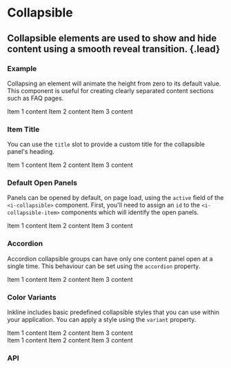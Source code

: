 # Collapsible
## Collapsible elements are used to show and hide content using a smooth reveal transition. {.lead}

### Example
Collapsing an element will animate the height from zero to its default value. This component is useful for creating clearly separated content sections such as FAQ pages.

<i-code-preview title="Collapsible Example" link="https://github.com/inkline/inkline/tree/master/src/components/Collapsible">

<i-collapsible>
    <i-collapsible-item title="Item 1">
        Item 1 content
    </i-collapsible-item>
    <i-collapsible-item title="Item 2">
        Item 2 content
    </i-collapsible-item>
    <i-collapsible-item title="Item 3">
        Item 3 content
    </i-collapsible-item>
</i-collapsible>

<template slot="html">

~~~html
<i-collapsible>
    <i-collapsible-item title="Item 1">
        Item 1 content
    </i-collapsible-item>
    <i-collapsible-item title="Item 2">
        Item 2 content
    </i-collapsible-item>
    <i-collapsible-item title="Item 3">
        Item 3 content
    </i-collapsible-item>
</i-collapsible>
~~~

</template>
</i-code-preview>

### Item Title
You can use the `title` slot to provide a custom title for the collapsible panel's heading. 

<i-code-preview title="Collapsible Title" link="https://github.com/inkline/inkline/tree/master/src/components/Collapsible">

<i-collapsible>
    <i-collapsible-item>
        <template slot="title">Item 1</template>
        Item 1 content
    </i-collapsible-item>
    <i-collapsible-item>
        <template slot="title">Item 2</template>
        Item 2 content
    </i-collapsible-item>
    <i-collapsible-item>
        <template slot="title">Item 3</template>
        Item 3 content
    </i-collapsible-item>
</i-collapsible>

<template slot="html">

~~~html
<i-collapsible>
    <i-collapsible-item>
        <template slot="title">Item 1</template>
        Item 1 content
    </i-collapsible-item>
    <i-collapsible-item>
        <template slot="title">Item 2</template>
        Item 2 content
    </i-collapsible-item>
    <i-collapsible-item>
        <template slot="title">Item 3</template>
        Item 3 content
    </i-collapsible-item>
</i-collapsible>
~~~

</template>
</i-code-preview>

### Default Open Panels
Panels can be opened by default, on page load, using the `active` field of the `<i-collapsible>` component. First, you'll need to assign an `id` to the `<i-collapsible-item>` components which will identify the open panels.
 
 <i-code-preview title="Default Open Collapsible Panel" link="https://github.com/inkline/inkline/tree/master/src/components/Collapsible">

<i-collapsible :active="active">
    <i-collapsible-item id="panel-1">
        <template slot="title">Item 1</template>
        Item 1 content
    </i-collapsible-item>
    <i-collapsible-item id="panel-2">
        <template slot="title">Item 2</template>
        Item 2 content
    </i-collapsible-item>
    <i-collapsible-item id="panel-3">
        <template slot="title">Item 3</template>
        Item 3 content
    </i-collapsible-item>
</i-collapsible>

<template slot="html">

~~~html
<i-collapsible :active="active">
    <i-collapsible-item id="panel-1">
        <template slot="title">Item 1</template>
        Item 1 content
    </i-collapsible-item>
    <i-collapsible-item id="panel-2">
        <template slot="title">Item 2</template>
        Item 2 content
    </i-collapsible-item>
    <i-collapsible-item id="panel-3">
        <template slot="title">Item 3</template>
        Item 3 content
    </i-collapsible-item>
</i-collapsible>
~~~

</template>
<template slot="js">

~~~js
export default {
    data () {
        return {
            active: ['panel-1']
        };
    }
}
~~~

</template>
</i-code-preview>

### Accordion
Accordion collapsible groups can have only one content panel open at a single time. This behaviour can be set using the `accordion` property.

<i-code-preview title="Collapsible Accordion" link="https://github.com/inkline/inkline/tree/master/src/components/Collapsible">

<i-collapsible accordion>
    <i-collapsible-item title="Item 1">
        Item 1 content
    </i-collapsible-item>
    <i-collapsible-item title="Item 2">
        Item 2 content
    </i-collapsible-item>
    <i-collapsible-item title="Item 3">
        Item 3 content
    </i-collapsible-item>
</i-collapsible>

<template slot="html">

~~~html
<i-collapsible accordion>
    <i-collapsible-item title="Item 1">
        Item 1 content
    </i-collapsible-item>
    <i-collapsible-item title="Item 2">
        Item 2 content
    </i-collapsible-item>
    <i-collapsible-item title="Item 3">
        Item 3 content
    </i-collapsible-item>
</i-collapsible>
~~~

</template>
</i-code-preview>


### Color Variants
Inkline includes basic predefined collapsible styles that you can use within your application. You can apply a style using the `variant` property.

<i-code-preview title="Collapsible Variants" link="https://github.com/inkline/inkline/tree/master/src/components/Collapsible">

<i-collapsible variant="light">
    <i-collapsible-item title="Item 1">
        Item 1 content
    </i-collapsible-item>
    <i-collapsible-item title="Item 2">
        Item 2 content
    </i-collapsible-item>
    <i-collapsible-item title="Item 3">
        Item 3 content
    </i-collapsible-item>
</i-collapsible>

<div class="_margin-top-1">
    <i-collapsible variant="dark">
        <i-collapsible-item title="Item 1">
            Item 1 content
        </i-collapsible-item>
        <i-collapsible-item title="Item 2">
            Item 2 content
        </i-collapsible-item>
        <i-collapsible-item title="Item 3">
            Item 3 content
        </i-collapsible-item>
    </i-collapsible>
</div>

<template slot="html">

~~~html
<i-collapsible variant="light">
    <i-collapsible-item title="Item 1">
        Item 1 content
    </i-collapsible-item>
    <i-collapsible-item title="Item 2">
        Item 2 content
    </i-collapsible-item>
    <i-collapsible-item title="Item 3">
        Item 3 content
    </i-collapsible-item>
</i-collapsible>
~~~

~~~html
<i-collapsible variant="dark">
    <i-collapsible-item title="Item 1">
        Item 1 content
    </i-collapsible-item>
    <i-collapsible-item title="Item 2">
        Item 2 content
    </i-collapsible-item>
    <i-collapsible-item title="Item 3">
        Item 3 content
    </i-collapsible-item>
</i-collapsible>
~~~

</template>
</i-code-preview>


### API

<i-api-preview title="Collapsible API" markup="i-collapsible" expanded link="https://github.com/inkline/inkline/tree/master/src/components/Collapsible">
    <template slot="props">
        <i-table bordered responsive>
            <thead>
                <tr>
                    <th>Property</th>
                    <th>Description</th>
                    <th>Type</th>
                    <th>Accepted</th>
                    <th>Default</th>
                </tr>
            </thead>
            <tbody>
                <tr>
                    <td>accordion</td>
                    <td>Sets the collapsible in accordion mode.</td>
                    <td><code>Boolean</code></td>
                    <td><code>true</code>, <code>false</code></td>
                    <td><code>false</code></td>
                </tr>
                <tr>
                    <td>active</td>
                    <td>Sets the default active collapsible item.</td>
                    <td>Array</td>
                    <td></td>
                    <td><code>[]</code></td>
                </tr>
                <tr>
                    <td>variant</td>
                    <td>Sets the color variant of the collapsible component.</td>
                    <td><code>String</code></td>
                    <td><code>light</code>, <code>dark</code></td>
                    <td><code>light</code></td>
                </tr>
            </tbody>
        </i-table>
    </template>
    <template slot="slots">
        <i-table bordered responsive class="_margin-bottom-0">
            <thead>
                <tr>
                    <th>Name</th>
                    <th>Description</th>
                </tr>
            </thead>
            <tbody>
                <tr>
                    <td>default</td>
                    <td>Slot for collapsible default content.</td>
                </tr>
            </tbody>
        </i-table>
    </template>
    <template slot="events">
        <i-table bordered responsive class="_margin-bottom-0">
            <thead>
                <tr>
                    <th>Name</th>
                    <th>Description</th>
                    <th>Prototype</th>
                </tr>
            </thead>
            <tbody>
                <tr>
                    <td>change</td>
                    <td>Emitted when collapsible items are opened or closed.</td>
                    <td><code>(activeItems: String[]) => {}</code></td>
                </tr>
            </tbody>
        </i-table>
    </template>
</i-api-preview>

<i-api-preview title="Collapsible Item API" markup="i-collapsible-item" expanded link="https://github.com/inkline/inkline/tree/master/src/components/Collapsible">
    <template slot="props">
        <i-table bordered responsive>
            <thead>
                <tr>
                    <th>Property</th>
                    <th>Description</th>
                    <th>Type</th>
                    <th>Accepted</th>
                    <th>Default</th>
                </tr>
            </thead>
            <tbody>
                <tr>
                    <td>title</td>
                    <td>Sets the title of the collapsible panel. Replaceable using the <code>title</code> slot.</td>
                    <td><code>String</code></td>
                    <td></td>
                    <td></td>
                </tr>
                <tr>
                    <td>id</td>
                    <td>Sets the identifier of the collapsible item.</td>
                    <td><code>String</code></td>
                    <td></td>
                    <td><code>collapsible-item-&lt;uid&gt;</code></td>
                </tr>
            </tbody>
        </i-table>
    </template>
    <template slot="slots">
        <i-table bordered responsive class="_margin-bottom-0">
            <thead>
                <tr>
                    <th>Name</th>
                    <th>Description</th>
                </tr>
            </thead>
            <tbody>
                <tr>
                    <td>default</td>
                    <td>Slot for collapsible item default content.</td>
                </tr>
                <tr>
                    <td>title</td>
                    <td>Slot for collapsible item title.</td>
                </tr>
            </tbody>
        </i-table>
    </template>
</i-api-preview>
